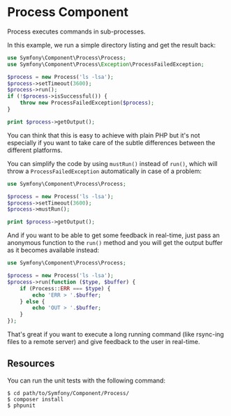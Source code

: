 Process Component
=================

Process executes commands in sub-processes.

In this example, we run a simple directory listing and get the result back:

```php
use Symfony\Component\Process\Process;
use Symfony\Component\Process\Exception\ProcessFailedException;

$process = new Process('ls -lsa');
$process->setTimeout(3600);
$process->run();
if (!$process->isSuccessful()) {
    throw new ProcessFailedException($process);
}

print $process->getOutput();
```

You can think that this is easy to achieve with plain PHP but it's not especially
if you want to take care of the subtle differences between the different platforms.

You can simplify the code by using `mustRun()` instead of `run()`, which will
throw a `ProcessFailedException` automatically in case of a problem:

```php
use Symfony\Component\Process\Process;

$process = new Process('ls -lsa');
$process->setTimeout(3600);
$process->mustRun();

print $process->getOutput();
```

And if you want to be able to get some feedback in real-time, just pass an
anonymous function to the ``run()`` method and you will get the output buffer
as it becomes available instead:

```php
use Symfony\Component\Process\Process;

$process = new Process('ls -lsa');
$process->run(function ($type, $buffer) {
    if (Process::ERR === $type) {
        echo 'ERR > '.$buffer;
    } else {
        echo 'OUT > '.$buffer;
    }
});
```

That's great if you want to execute a long running command (like rsync-ing files to a
remote server) and give feedback to the user in real-time.

Resources
---------

You can run the unit tests with the following command:

    $ cd path/to/Symfony/Component/Process/
    $ composer install
    $ phpunit
